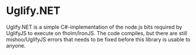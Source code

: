 Uglify.NET
========

Uglify.NET is a simple C#-implementation of the node.js bits required by UglifyJS to execute on fholm/IronJS. The code compiles, but there are still mishoo/UglifyJS errors that needs to be fixed before this library is usable to anyone.